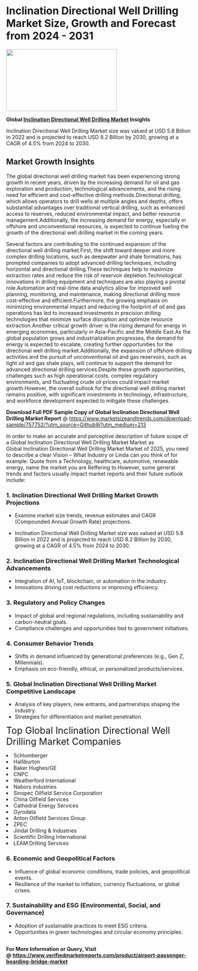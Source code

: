 <H1>Inclination Directional Well Drilling Market Size, Growth and Forecast from 2024 - 2031</H1><img class="aligncenter size-medium wp-image-584254" src="https://thirdeyenews.in/wp-content/uploads/2024/09/Global-Market-Research-300x168.jpeg" alt="" width="300" height="168" /><p><strong>Global&nbsp;<a href="https://www.marketsizeandtrends.com/download-sample/757752/?utm_source=Github8j?utm_medium=213">Inclination Directional Well Drilling Market</a> Insights</strong></p><p>Inclination Directional Well Drilling Market size was valued at USD 5.8 Billion in 2022 and is projected to reach USD 8.2 Billion by 2030, growing at a CAGR of 4.5% from 2024 to 2030.</p><p><h2>Market Growth Insights</h2> <p>The global directional well drilling market has been experiencing strong growth in recent years, driven by the increasing demand for oil and gas exploration and production, technological advancements, and the rising need for efficient and cost-effective drilling methods.Directional drilling, which allows operators to drill wells at multiple angles and depths, offers substantial advantages over traditional vertical drilling, such as enhanced access to reserves, reduced environmental impact, and better resource management.Additionally, the increasing demand for energy, especially in offshore and unconventional resources, is expected to continue fueling the growth of the directional well drilling market in the coming years.</p> <p>Several factors are contributing to the continued expansion of the directional well drilling market.First, the shift toward deeper and more complex drilling locations, such as deepwater and shale formations, has prompted companies to adopt advanced drilling techniques, including horizontal and directional drilling.These techniques help to maximize extraction rates and reduce the risk of reservoir depletion.Technological innovations in drilling equipment and techniques are also playing a pivotal role.Automation and real-time data analytics allow for improved well planning, monitoring, and maintenance, making directional drilling more cost-effective and efficient.Furthermore, the growing emphasis on minimizing environmental impact and reducing the footprint of oil and gas operations has led to increased investments in precision drilling technologies that minimize surface disruption and optimize resource extraction.Another critical growth driver is the rising demand for energy in emerging economies, particularly in Asia-Pacific and the Middle East.As the global population grows and industrialization progresses, the demand for energy is expected to escalate, creating further opportunities for the directional well drilling market.Additionally, the expansion of offshore drilling activities and the pursuit of unconventional oil and gas reservoirs, such as tight oil and gas shale plays, will continue to support the demand for advanced directional drilling services.Despite these growth opportunities, challenges such as high operational costs, complex regulatory environments, and fluctuating crude oil prices could impact market growth.However, the overall outlook for the directional well drilling market remains positive, with significant investments in technology, infrastructure, and workforce development expected to mitigate these challenges.</p> <p><span class=""><strong>Download Full PDF Sample Copy of Global Inclination Directional Well Drilling Market Report</strong> @ <a href="https://www.marketsizeandtrends.com/download-sample/757752/?utm_source=Github8j?utm_medium=213" target="_blank">https://www.marketsizeandtrends.com/download-sample/757752/?utm_source=Github8j?utm_medium=213</a></span></p><p>In order to make an accurate and perceptive description of future scope of a Global&nbsp;Inclination Directional Well Drilling Market Market as Global&nbsp;Inclination Directional Well Drilling Market Market of 2025, you need to describe a clear Vision &ndash; What Industry or Linda can you think of for example: Quote from a Technology, healthcare, automotive, renewable energy, name the market you are Reffering to.However, some general trends and factors usually impact market reports and their future outlook include:</p><h3>1.&nbsp;<strong>Inclination Directional Well Drilling Market Growth Projections</strong></h3><ul><li>Examine market size trends, revenue estimates and CAGR (Compounded Annual Growth Rate) projections.</li><li><p>Inclination Directional Well Drilling Market size was valued at USD 5.8 Billion in 2022 and is projected to reach USD 8.2 Billion by 2030, growing at a CAGR of 4.5% from 2024 to 2030.</p></li></ul><h3>2.&nbsp;<strong>Inclination Directional Well Drilling Market Technological Advancements</strong></h3><ul><li>Integration of AI, IoT, blockchain, or automation in the industry.</li><li>Innovations driving cost reductions or improving efficiency.</li></ul><h3>3.&nbsp;<strong>Regulatory and Policy Changes</strong></h3><ul><li>Impact of global and regional regulations, including sustainability and carbon-neutral goals.</li><li>Compliance challenges and opportunities tied to government initiatives.</li></ul><h3>4.&nbsp;<strong>Consumer Behavior Trends</strong></h3><ul><li>Shifts in demand influenced by generational preferences (e.g., Gen Z, Millennials).</li><li>Emphasis on eco-friendly, ethical, or personalized products/services.</li></ul><h3>5.&nbsp;<strong>Global Inclination Directional Well Drilling Market Competitive Landscape</strong></h3><ul><li>Analysis of key players, new entrants, and partnerships shaping the industry.</li><li>Strategies for differentiation and market penetration.</li></ul><p data-pm-slice="1 1 []"><span style="color: inherit; font-family: inherit; font-size: 25px;">Top Global Inclination Directional Well Drilling Market Companies</span></p><div class="" data-test-id=""><p><li>Schlumberger</li><li> Halliburton</li><li> Baker Hughes/GE</li><li> CNPC</li><li> Weatherford International</li><li> Nabors industries</li><li> Sinopec Oilfield Service Corporation</li><li> China Oilfield Services</li><li> Cathedral Energy Services</li><li> Gyrodata</li><li> Anton Oilfield Services Group</li><li> ZPEC</li><li> Jindal Drilling & Industries</li><li> Scientific Drilling International</li><li> LEAM Drilling Services</li></p></div><h3>6.&nbsp;<strong>Economic and Geopolitical Factors</strong></h3><ul><li>Influence of global economic conditions, trade policies, and geopolitical events.</li><li>Resilience of the market to inflation, currency fluctuations, or global crises.</li></ul><h3>7.&nbsp;<strong>Sustainability and ESG (Environmental, Social, and Governance)</strong></h3><ul><li>Adoption of sustainable practices to meet ESG criteria.</li><li>Opportunities in green technologies and circular economy principles.</li></ul><h2><strong style="font-size: 14px;">For More Information or Query, Visit @&nbsp;</strong><a style="background-color: #ffffff; font-size: 14px;" href="https://www.marketsizeandtrends.com/report/inclination-directional-well-drilling-market/" target="_blank">https://www.verifiedmarketreports.com/product/airport-passenger-boarding-bridge-market</a></h2>